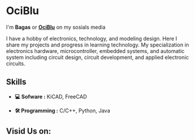 # OciBlu
<!---<img src="https://github.com/diystron/diystron/blob/main/file/image.png" border-radius="50%" width="200" height="200"/>--->

I'm **Bagas** or [**OciBlu**](https://www.instagram.com/ociblu/) on my sosials media

I have a hobby of electronics, technology, and modeling design. Here I share my projects and progress in learning technology. My specialization in electronics hardware, microcontroller, embedded systems, and automatic system including circuit design, circuit development, and applied electronic circuits.

## Skills

 
 * **💻 Sofware :** KiCAD, FreeCAD
          
 * **🛠️ Programming :** C/C++, Python, Java

## Visid Us on:

<!---
[<img src='https://cdn.jsdelivr.net/npm/simple-icons@3.0.1/icons/github.svg' alt='github' height='30'>](https://github.com/diystron)  [<img src='https://cdn.jsdelivr.net/npm/simple-icons@3.0.1/icons/instagram.svg' alt='instagram' height='30'>](https://www.instagram.com/@diystron/)  [<img src='https://cdn.jsdelivr.net/npm/simple-icons@3.0.1/icons/youtube.svg' alt='YouTube' height='30'>](https://www.youtube.com/channel/@diystron_)  [<img src='https://cdn.jsdelivr.net/npm/simple-icons@3.0.1/icons/icloud.svg'alt='website' height='30'>](https://diystron.github.io/diys.id/index.html)--->

<!---[![Anurag's GitHub stats](https://github-readme-stats.vercel.app/api?username=diystron)](https://github.com/anuraghazra/github-readme-stats)--->

<!---[![Top Langs](https://github-readme-stats.vercel.app/api/top-langs/?username=diystron)](https://github.com/anuraghazra/github-readme-stats)--->
